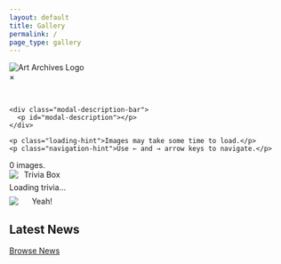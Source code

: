 ```yaml
---
layout: default
title: Gallery
permalink: /
page_type: gallery
---
```

<div class="logo-container">
  <img
    src="{{ '/assets/serverImages/logo.png' | relative_url }}"
    alt="Art Archives Logo"
    id="logo"
  >
</div>

<div id="filter-bar"></div>
<div id="year-nav" class="year-nav"></div>
<div class="gallery" id="gallery"></div>
<div id="pagination-controls" class="pagination-controls"></div>

<div id="modal" class="modal">
  <div class="modal-frame">
    <span class="close">&times;</span>
    <div class="modal-content">
      <h2 id="modal-title" class="modal-title"></h2>
      <div class="image-wrapper">
        <img id="modal-img" src="" alt="" />
      </div>
      <div class="modal-meta">
        <div class="variant-thumbs"></div>
        <div class="modal-date" id="modal-date"></div>
        <div class="modal-icons"></div>
      </div>
    </div>

    <div class="modal-description-bar">
      <p id="modal-description"></p>
    </div>

    <p class="loading-hint">Images may take some time to load.</p>
    <p class="navigation-hint">Use ← and → arrow keys to navigate.</p>
  </div>
</div>

<div id="year-nav-bottom" class="year-nav"></div>
<div id="image-count" class="image-count">0 images.</div>
<div
  id="trivia-container"
  style="text-align: center; padding: 0; display: inline-block;"
>
  <img
    id="trivia-box"
    src="{{ '/assets/serverImages/trivia-box.webp' | relative_url }}"
    alt="Trivia Box"
    style="display: block; margin: 0 auto;"
  />
  <div id="trivia-content" style="margin: 6px 0 2px;">
    Loading trivia...
  </div>

  <div id="yeah-container" style="margin: 8px 0 0;">
    <img
      id="yeah-button"
      src="{{ '/assets/serverImages/yeah-button.webp' | relative_url }}"
      alt="Yeah!"
      style="cursor: pointer; display: block; margin: 0 auto;"
    />
  </div>
</div>

<div
  id="trivia-time"
  style="text-align: center; margin: 6px auto 30px; font-size: 0.9em; opacity: 0.6; width: fit-content;"
></div>

<section id="latest-news" class="latest-news-section">
  <h2>Latest News</h2>
  <div class="news-grid"></div>
  <div class="browse-news-container">
    <a href="{{ '/news/' | relative_url }}" class="browse-news-button">
      Browse News
    </a>
  </div>
</section>
